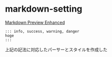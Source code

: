 # markdown-setting

[Markdown Preview Enhanced](https://marketplace.visualstudio.com/items?itemName=shd101wyy.markdown-preview-enhanced)

```
::: info, success, warning, danger
hoge
:::
```

上記の記法に対応したパーサーとスタイルを作成した
